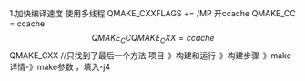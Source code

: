 1.加快编译速度
	使用多线程 
	QMAKE_CXXFLAGS += /MP
	开ccache
	QMAKE_CC = ccache $$QMAKE_CC
	QMAKE_CXX = ccache $$QMAKE_CXX
	//只找到了最后一个方法
	项目-》构建和运行-》构建步骤-》make详情-》make参数 ，填入-j4

